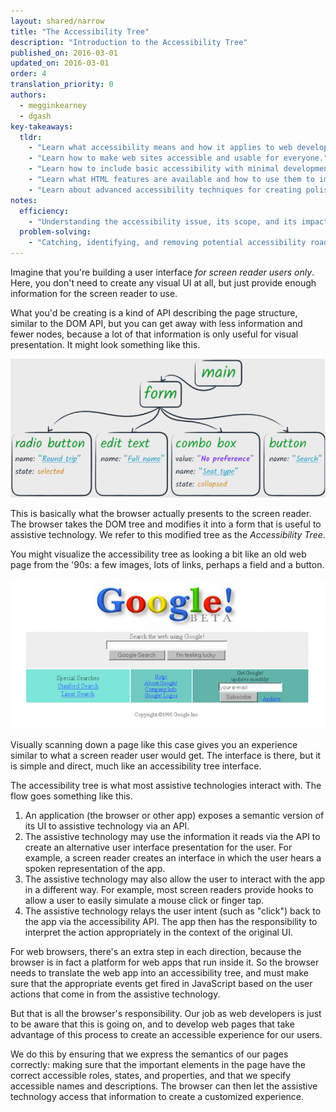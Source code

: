 ```yaml
---
layout: shared/narrow
title: "The Accessibility Tree"
description: "Introduction to the Accessibility Tree"
published_on: 2016-03-01
updated_on: 2016-03-01
order: 4
translation_priority: 0
authors:
  - megginkearney
  - dgash
key-takeaways:
  tldr: 
    - "Learn what accessibility means and how it applies to web development."
    - "Learn how to make web sites accessible and usable for everyone."
    - "Learn how to include basic accessibility with minimal development impace."
    - "Learn what HTML features are available and how to use them to improve accessibility."
    - "Learn about advanced accessibility techniques for creating polished accessibility experiences."
notes:
  efficiency:
    - "Understanding the accessibility issue, its scope, and its impact can make you a better web developer."
  problem-solving:
    - "Catching, identifying, and removing potential accessibility roadblocks before they happen can improve your development process and reduce maintenance requirements."
---
```


Imagine that you're building a user interface *for screen reader users only*. Here, you don't need to create any visual UI at all, but just provide enough information for the screen reader to use. 

What you'd be creating is a kind of API describing the page structure, similar to the DOM API, but you can get away with less information and fewer nodes, because a lot of that information is only useful for visual presentation. It might look something like this. 

![treestructure.png](imgs/treestructure.png)

This is basically what the browser actually presents to the screen reader. The browser takes the DOM tree and modifies it into a form that is useful to assistive technology. We refer to this modified tree as the *Accessibility Tree*.

You might visualize the accessibility tree as looking a bit like an old web page from the '90s: a few images, lots of links, perhaps a field and a button. 

![90swebpage.png](imgs/google1998.png)

Visually scanning down a page like this case gives you an experience similar to what a screen reader user would get. The interface is there, but it is simple and direct, much like an accessibility tree interface.

The accessibility tree is what most assistive technologies interact with. The flow goes something like this.

 1. An application (the browser or other app) exposes a semantic version of its UI to assistive technology via an API.
 1. The assistive technology may use the information it reads via the API to create an alternative user interface presentation for the user. For example, a screen reader creates an interface in which the user hears a spoken representation of the app.
 1. The assistive technology may also allow the user to interact with the app in a different way. For example, most screen readers provide hooks to allow a user to easily simulate a mouse click or finger tap.
 1. The assistive technology relays the user intent (such as "click") back to the app via the accessibility API. The app then has the responsibility to interpret the action appropriately in the context of the original UI.

For web browsers, there's an extra step in each direction, because the browser is in fact a platform for web apps that run inside it. So the browser needs to translate the web app into an accessibility tree, and must make sure that the appropriate events get fired in JavaScript based on the user actions that come in from the assistive technology.

But that is all the browser's responsibility. Our job as web developers is just to be aware that this is going on, and to develop web pages that take advantage of this process to create an accessible experience for our users.

We do this by ensuring that we express the semantics of our pages correctly: making sure that the important elements in the page have the correct accessible roles, states, and properties, and that we specify accessible names and descriptions. The browser can then let the assistive technology access that information to create a customized experience.
